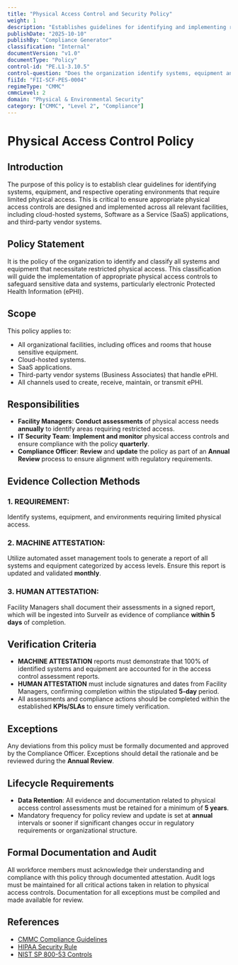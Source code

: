 ```yaml
---
title: "Physical Access Control and Security Policy"
weight: 1
description: "Establishes guidelines for identifying and implementing restricted physical access controls to protect sensitive data and systems across all organizational facilities and environments."
publishDate: "2025-10-10"
publishBy: "Compliance Generator"
classification: "Internal"
documentVersion: "v1.0"
documentType: "Policy"
control-id: "PE.L1-3.10.5"
control-question: "Does the organization identify systems, equipment and respective operating environments that require limited physical access so that appropriate physical access controls are designed and implemented for offices, rooms and facilities?"
fiiId: "FII-SCF-PES-0004"
regimeType: "CMMC"
cmmcLevel: 2
domain: "Physical & Environmental Security"
category: ["CMMC", "Level 2", "Compliance"]
---
```


# Physical Access Control Policy

## Introduction
The purpose of this policy is to establish clear guidelines for identifying systems, equipment, and respective operating environments that require limited physical access. This is critical to ensure appropriate physical access controls are designed and implemented across all relevant facilities, including cloud-hosted systems, Software as a Service (SaaS) applications, and third-party vendor systems.

## Policy Statement
It is the policy of the organization to identify and classify all systems and equipment that necessitate restricted physical access. This classification will guide the implementation of appropriate physical access controls to safeguard sensitive data and systems, particularly electronic Protected Health Information (ePHI).

## Scope
This policy applies to:
- All organizational facilities, including offices and rooms that house sensitive equipment.
- Cloud-hosted systems.
- SaaS applications.
- Third-party vendor systems (Business Associates) that handle ePHI.
- All channels used to create, receive, maintain, or transmit ePHI.

## Responsibilities
- **Facility Managers**: **Conduct assessments** of physical access needs **annually** to identify areas requiring restricted access.
- **IT Security Team**: **Implement and monitor** physical access controls and ensure compliance with the policy **quarterly**.
- **Compliance Officer**: **Review** and **update** the policy as part of an **Annual Review** process to ensure alignment with regulatory requirements.

## Evidence Collection Methods

### 1. REQUIREMENT:
Identify systems, equipment, and environments requiring limited physical access.

### 2. MACHINE ATTESTATION:
Utilize automated asset management tools to generate a report of all systems and equipment categorized by access levels. Ensure this report is updated and validated **monthly**.

### 3. HUMAN ATTESTATION:
Facility Managers shall document their assessments in a signed report, which will be ingested into Surveilr as evidence of compliance **within 5 days** of completion.

## Verification Criteria
- **MACHINE ATTESTATION** reports must demonstrate that 100% of identified systems and equipment are accounted for in the access control assessment reports.
- **HUMAN ATTESTATION** must include signatures and dates from Facility Managers, confirming completion within the stipulated **5-day** period.
- All assessments and compliance actions should be completed within the established **KPIs/SLAs** to ensure timely verification.

## Exceptions
Any deviations from this policy must be formally documented and approved by the Compliance Officer. Exceptions should detail the rationale and be reviewed during the **Annual Review**.

## Lifecycle Requirements
- **Data Retention**: All evidence and documentation related to physical access control assessments must be retained for a minimum of **5 years**.
- Mandatory frequency for policy review and update is set at **annual** intervals or sooner if significant changes occur in regulatory requirements or organizational structure.

## Formal Documentation and Audit
All workforce members must acknowledge their understanding and compliance with this policy through documented attestation. Audit logs must be maintained for all critical actions taken in relation to physical access controls. Documentation for all exceptions must be compiled and made available for review.

## References
- [CMMC Compliance Guidelines](https://www.acq.osd.mil/cmmc/)
- [HIPAA Security Rule](https://www.hhs.gov/hipaa/for-professionals/security/index.html) 
- [NIST SP 800-53 Controls](https://csrc.nist.gov/publications/detail/sp/800-53/rev-5/final)